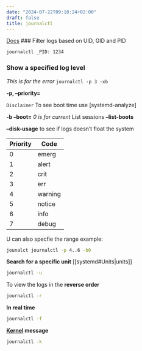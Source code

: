 ```yaml
---
date: "2024-07-22T09:10:24+02:00"
draft: false
title: journalctl
---
```


[Docs](https://linuxhandbook.com/journalctl-command/) ### Filter logs
based on UID, GID and PID

``` bash
journalctl _PID: 1234
```

### Show a specified log level

*This is for the error* `journalctl -p 3 -xb`

**-p, –priority=**

`Disclaimer` To see boot time use \[systemd-analyze\]

**-b –boot=** *0 is for current* List sessions **–list-boots**

**–disk-usage** to see if logs doesn’t float the system

| Priority | Code    |
|----------|---------|
| 0        | emerg   |
| 1        | alert   |
| 2        | crit    |
| 3        | err     |
| 4        | warning |
| 5        | notice  |
| 6        | info    |
| 7        | debug   |

U can also specfie the range example:

``` bash
jounalct journalctl -p 4..6 -b0
```

**Search for a specific unit** \[\[systemd#Units\|units\]\]

``` bash
journalctl -u
```

To view the logs in the **reverse order**

``` bash
journalctl -r
```

**In real time**

``` bash
journalctl -f
```

**[Kernel](/Notes/posts/Linux/Kernel/Kernel) message**

``` bash
journalctl -k
```
